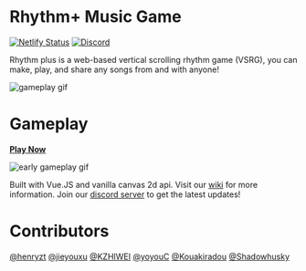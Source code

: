 # Rhythm+ Music Game

[![Netlify Status](https://api.netlify.com/api/v1/badges/5f8676be-76d6-48e7-849f-24c85a3a8970/deploy-status)](https://app.netlify.com/sites/rhythm-plus-staging/deploys)
[![Discord](https://discordapp.com/api/guilds/760931362378874910/widget.png)](https://discord.com/invite/ZGhnKp4)

Rhythm plus is a web-based vertical scrolling rhythm game (VSRG), you can make, play, and share any songs from and with anyone!

![gameplay gif](https://rhythm-plus.web.app/og.jpg)



# Gameplay

[**Play Now**](https://rhythm-plus.com/)

![early gameplay gif](gameplay.gif)

Built with Vue.JS and vanilla canvas 2d api. Visit our [wiki](https://wiki.rhythm-plus.com/) for more information. Join our [discord server](https://discord.com/invite/ZGhnKp4) to get the latest updates!


# Contributors

[@henryzt](https://github.com/henryzt)
[@jieyouxu](https://github.com/jieyouxu)
[@KZHIWEI](https://github.com/KZHIWEI)
[@yoyouC](https://github.com/yoyouC)
[@Kouakiradou](https://github.com/Kouakiradou)
[@Shadowhusky](https://github.com/Shadowhusky)
